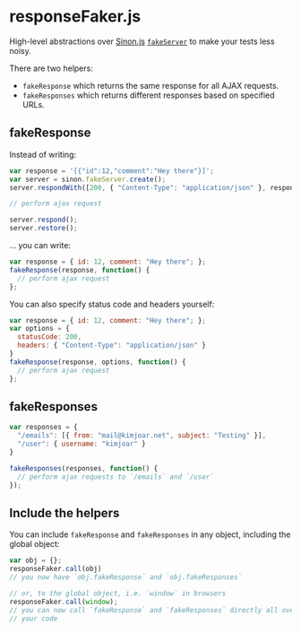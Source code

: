responseFaker.js
================

High-level abstractions over [Sinon.js](http://sinonjs.org/)
[`fakeServer`](http://sinonjs.org/docs/#fakeServer) to make your tests
less noisy.

There are two helpers:

* `fakeResponse` which returns the same response for all AJAX requests.
* `fakeResponses` which returns different responses based on specified
  URLs.

fakeResponse
------------

Instead of writing:

```javascript
var response = '[{"id":12,"comment":"Hey there"}]';
var server = sinon.fakeServer.create();
server.respondWith([200, { "Content-Type": "application/json" }, response]);

// perform ajax request

server.respond();
server.restore();
```

… you can write:

```javascript
var response = { id: 12, comment: "Hey there"; };
fakeResponse(response, function() {
  // perform ajax request
};
```

You can also specify status code and headers yourself:

```javascript
var response = { id: 12, comment: "Hey there"; };
var options = {
  statusCode: 200,
  headers: { "Content-Type": "application/json" }
}
fakeResponse(response, options, function() {
  // perform ajax request
};
```

fakeResponses
-------------

```javascript
var responses = {
  "/emails": [{ from: "mail@kimjoar.net", subject: "Testing" }],
  "/user": { username: "kimjoar" }
}

fakeResponses(responses, function() {
  // perform ajax requests to `/emails` and `/user`
});
```

Include the helpers
-------------------

You can include `fakeResponse` and `fakeResponses` in any object,
including the global object:

```javascript
var obj = {};
responseFaker.call(obj)
// you now have `obj.fakeResponse` and `obj.fakeResponses`

// or, to the global object, i.e. `window` in browsers
responseFaker.call(window);
// you can now call `fakeResponse` and `fakeResponses` directly all over
// your code
```
